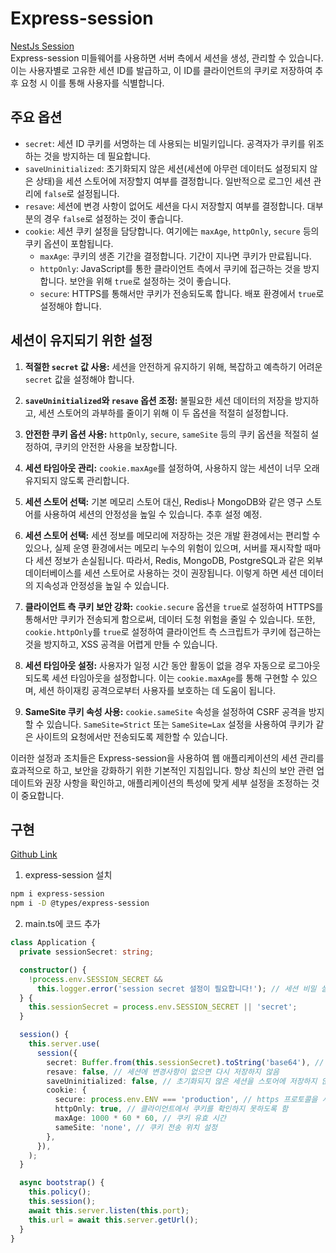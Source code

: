 # Express-session

[NestJs Session](https://docs.nestjs.com/techniques/session)<br/>
Express-session 미들웨어를 사용하면 서버 측에서 세션을 생성, 관리할 수 있습니다. 이는 사용자별로 고유한 세션 ID를 발급하고, 이 ID를 클라이언트의 쿠키로 저장하여 추후 요청 시 이를 통해 사용자를 식별합니다.

## 주요 옵션

- `secret`: 세션 ID 쿠키를 서명하는 데 사용되는 비밀키입니다. 공격자가 쿠키를 위조하는 것을 방지하는 데 필요합니다.
- `saveUninitialized`: 초기화되지 않은 세션(세션에 아무런 데이터도 설정되지 않은 상태)을 세션 스토어에 저장할지 여부를 결정합니다. 일반적으로 로그인 세션 관리에 `false`로 설정됩니다.
- `resave`: 세션에 변경 사항이 없어도 세션을 다시 저장할지 여부를 결정합니다. 대부분의 경우 `false`로 설정하는 것이 좋습니다.
- `cookie`: 세션 쿠키 설정을 담당합니다. 여기에는 `maxAge`, `httpOnly`, `secure` 등의 쿠키 옵션이 포함됩니다.
  - `maxAge`: 쿠키의 생존 기간을 결정합니다. 기간이 지나면 쿠키가 만료됩니다.
  - `httpOnly`: JavaScript를 통한 클라이언트 측에서 쿠키에 접근하는 것을 방지합니다. 보안을 위해 `true`로 설정하는 것이 좋습니다.
  - `secure`: HTTPS를 통해서만 쿠키가 전송되도록 합니다. 배포 환경에서 `true`로 설정해야 합니다.

## 세션이 유지되기 위한 설정

1. **적절한 `secret` 값 사용:** 세션을 안전하게 유지하기 위해, 복잡하고 예측하기 어려운 `secret` 값을 설정해야 합니다.
2. **`saveUninitialized`와 `resave` 옵션 조정:** 불필요한 세션 데이터의 저장을 방지하고, 세션 스토어의 과부하를 줄이기 위해 이 두 옵션을 적절히 설정합니다.
3. **안전한 쿠키 옵션 사용:** `httpOnly`, `secure`, `sameSite` 등의 쿠키 옵션을 적절히 설정하여, 쿠키의 안전한 사용을 보장합니다.
4. **세션 타임아웃 관리:** `cookie.maxAge`를 설정하여, 사용하지 않는 세션이 너무 오래 유지되지 않도록 관리합니다.
5. **세션 스토어 선택:** 기본 메모리 스토어 대신, Redis나 MongoDB와 같은 영구 스토어를 사용하여 세션의 안정성을 높일 수 있습니다. 추후 설정 예정.
6. **세션 스토어 선택:** 세션 정보를 메모리에 저장하는 것은 개발 환경에서는 편리할 수 있으나, 실제 운영 환경에서는 메모리 누수의 위험이 있으며, 서버를 재시작할 때마다 세션 정보가 손실됩니다. 따라서, Redis, MongoDB, PostgreSQL과 같은 외부 데이터베이스를 세션 스토어로 사용하는 것이 권장됩니다. 이렇게 하면 세션 데이터의 지속성과 안정성을 높일 수 있습니다.

7. **클라이언트 측 쿠키 보안 강화:** `cookie.secure` 옵션을 `true`로 설정하여 HTTPS를 통해서만 쿠키가 전송되게 함으로써, 데이터 도청 위험을 줄일 수 있습니다. 또한, `cookie.httpOnly`를 `true`로 설정하여 클라이언트 측 스크립트가 쿠키에 접근하는 것을 방지하고, XSS 공격을 어렵게 만들 수 있습니다.

8. **세션 타임아웃 설정:** 사용자가 일정 시간 동안 활동이 없을 경우 자동으로 로그아웃되도록 세션 타임아웃을 설정합니다. 이는 `cookie.maxAge`를 통해 구현할 수 있으며, 세션 하이재킹 공격으로부터 사용자를 보호하는 데 도움이 됩니다.

9. **SameSite 쿠키 속성 사용:** `cookie.sameSite` 속성을 설정하여 CSRF 공격을 방지할 수 있습니다. `SameSite=Strict` 또는 `SameSite=Lax` 설정을 사용하여 쿠키가 같은 사이트의 요청에서만 전송되도록 제한할 수 있습니다.

이러한 설정과 조치들은 Express-session을 사용하여 웹 애플리케이션의 세션 관리를 효과적으로 하고, 보안을 강화하기 위한 기본적인 지침입니다. 항상 최신의 보안 관련 업데이트와 권장 사항을 확인하고, 애플리케이션의 특성에 맞게 세부 설정을 조정하는 것이 중요합니다.

## 구현

[Github Link](https://github.com/gornoba/nestjs-describe/tree/cdb0ccf8cf75ab41ab24a237bf54c136c5fb3721)

1. express-session 설치

```sh
npm i express-session
npm i -D @types/express-session
```

2. main.ts에 코드 추가

```typescript
class Application {
  private sessionSecret: string;

  constructor() {
    !process.env.SESSION_SECRET &&
      this.logger.error('session secret 설정이 필요합니다!'); // 세션 비밀 설정이 없는 경우 에러 출력
  } {
    this.sessionSecret = process.env.SESSION_SECRET || 'secret';
  }

  session() {
    this.server.use(
      session({
        secret: Buffer.from(this.sessionSecret).toString('base64'), // 세션을 안전하게 유지하기 위한 비밀
        resave: false, // 세션에 변경사항이 없으면 다시 저장하지 않음
        saveUninitialized: false, // 초기화되지 않은 세션을 스토어에 저장하지 않음
        cookie: {
          secure: process.env.ENV === 'production', // https 프로토콜을 사용하는 경우 true
          httpOnly: true, // 클라이언트에서 쿠키를 확인하지 못하도록 함
          maxAge: 1000 * 60 * 60, // 쿠키 유효 시간
          sameSite: 'none', // 쿠키 전송 위치 설정
        },
      }),
    );
  }

  async bootstrap() {
    this.policy();
    this.session();
    await this.server.listen(this.port);
    this.url = await this.server.getUrl();
  }
}
```

